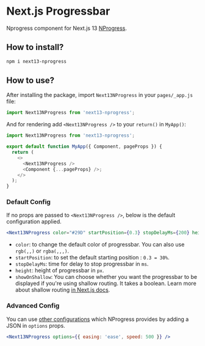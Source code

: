 # Next.js Progressbar

Nprogress component for Next.js 13 [NProgress](http://ricostacruz.com/nprogress/).

## How to install?

```bash
npm i next13-nprogress
```

## How to use?

After installing the package, import `Next13NProgress` in your `pages/_app.js` file:

```js
import Next13NProgress from 'next13-nprogress';
```

And for rendering add `<Next13NProgress />` to your `return()` in `MyApp()`:

```js
import Next13NProgress from 'next13-nprogress';

export default function MyApp({ Component, pageProps }) {
  return (
    <>
      <Next13NProgress />
      <Component {...pageProps} />;
    </>
  );
}
```

### Default Config

If no props are passed to `<Next13NProgress />`, below is the default configuration applied.

```jsx
<Next13NProgress color="#29D" startPosition={0.3} stopDelayMs={200} height={3} showOnShallow={true} />
```

- `color`: to change the default color of progressbar. You can also use `rgb(,,)` or `rgba(,,,)`.
- `startPosition`: to set the default starting position : `0.3 = 30%`.
- `stopDelayMs`: time for delay to stop progressbar in `ms`.
- `height`: height of progressbar in `px`.
- `showOnShallow`: You can choose whether you want the progressbar to be displayed if you're using shallow routing. It takes a boolean. Learn more about shallow routing [in Next.js docs](https://nextjs.org/docs/routing/shallow-routing).

### Advanced Config

You can use [other configurations](https://github.com/rstacruz/nprogress#configuration) which NProgress provides by adding a JSON in `options` props.

```jsx
<Next13NProgress options={{ easing: 'ease', speed: 500 }} />
```
